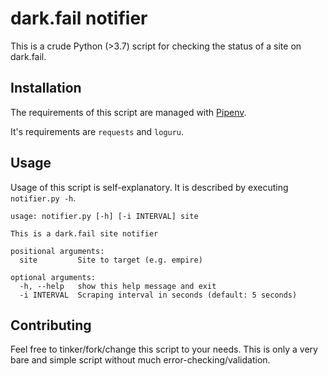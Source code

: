 # dark.fail notifier

This is a crude Python (>3.7) script for checking the status of a site on dark.fail.

## Installation

The requirements of this script are managed with [Pipenv](https://github.com/pypa/pipenv).

It's requirements are `requests` and `loguru`.

## Usage
Usage of this script is self-explanatory. It is described by executing `notifier.py -h`.

```
usage: notifier.py [-h] [-i INTERVAL] site

This is a dark.fail site notifier

positional arguments:
  site         Site to target (e.g. empire)

optional arguments:
  -h, --help   show this help message and exit
  -i INTERVAL  Scraping interval in seconds (default: 5 seconds)
```

## Contributing

Feel free to tinker/fork/change this script to your needs.
This is only a very bare and simple script without much error-checking/validation.
